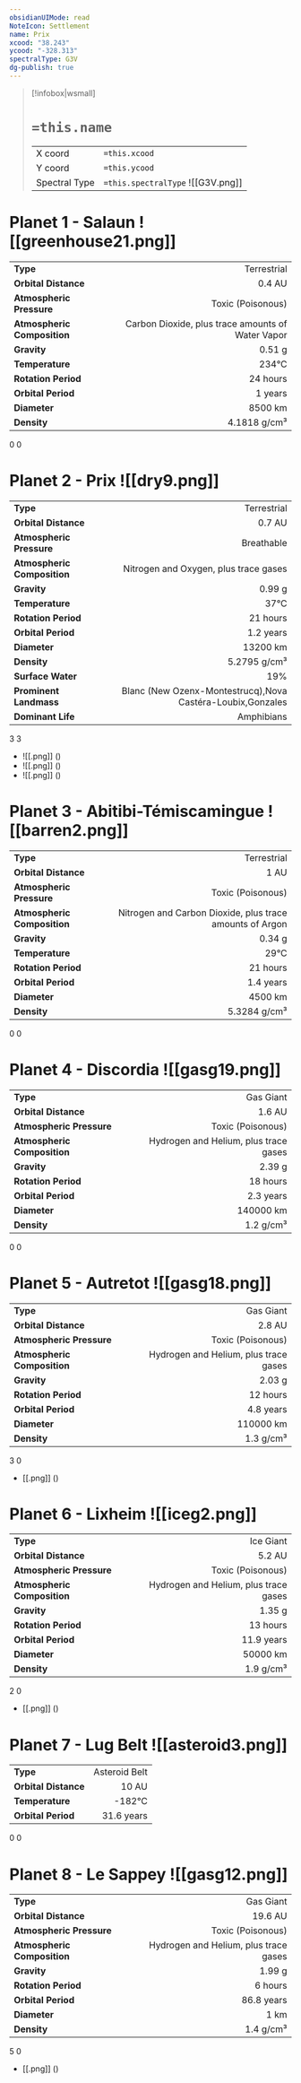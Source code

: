 ```yaml
---
obsidianUIMode: read
NoteIcon: Settlement
name: Prix
xcood: "38.243"
ycood: "-328.313"
spectralType: G3V
dg-publish: true
---
```

> [!infobox|wsmall]
> # `=this.name`
> | | |
> | - | - |
> | X coord | `=this.xcood` |
> | Y coord| `=this.ycood` |
> | Spectral Type | `=this.spectralType` ![[G3V.png]] |

# Planet 1 - Salaun ![[greenhouse21.png]]
|                             |                           |
| --------------------------- | -------------------------:|
| **Type**                    |             Terrestrial |
| **Orbital Distance**        |   0.4 AU |
| **Atmospheric Pressure**    |       Toxic (Poisonous) |
| **Atmospheric Composition** |      Carbon Dioxide, plus trace amounts of Water Vapor |
| **Gravity**                 |        0.51 g |
| **Temperature**             |    234°C |
| **Rotation Period**         |  24 hours |
| **Orbital Period** | 1 years |
| **Diameter**                |      8500 km | 
| **Density**                 |    4.1818 g/cm³ |



0
0



# Planet 2 - Prix ![[dry9.png]]
|                             |                           |
| --------------------------- | -------------------------:|
| **Type**                    |             Terrestrial |
| **Orbital Distance**        |   0.7 AU |
| **Atmospheric Pressure**    |       Breathable |
| **Atmospheric Composition** |      Nitrogen and Oxygen, plus trace gases |
| **Gravity**                 |        0.99 g |
| **Temperature**             |    37°C |
| **Rotation Period**         |  21 hours |
| **Orbital Period** | 1.2 years |
| **Diameter**                |      13200 km | 
| **Density**                 |    5.2795 g/cm³ |
| **Surface Water**           |           19% | 
| **Prominent Landmass**      |         Blanc (New Ozenx-Montestrucq),Nova Castéra-Loubix,Gonzales | 
| **Dominant Life**           |         Amphibians |



3
3

- ![[.png]]  ()
- ![[.png]]  ()
- ![[.png]]  ()


# Planet 3 - Abitibi-Témiscamingue ![[barren2.png]]
|                             |                           |
| --------------------------- | -------------------------:|
| **Type**                    |             Terrestrial |
| **Orbital Distance**        |   1 AU |
| **Atmospheric Pressure**    |       Toxic (Poisonous) |
| **Atmospheric Composition** |      Nitrogen and Carbon Dioxide, plus trace amounts of Argon |
| **Gravity**                 |        0.34 g |
| **Temperature**             |    29°C |
| **Rotation Period**         |  21 hours |
| **Orbital Period** | 1.4 years |
| **Diameter**                |      4500 km | 
| **Density**                 |    5.3284 g/cm³ |



0
0



# Planet 4 - Discordia ![[gasg19.png]]
|                             |                           |
| --------------------------- | -------------------------:|
| **Type**                    |             Gas Giant |
| **Orbital Distance**        |   1.6 AU |
| **Atmospheric Pressure**    |       Toxic (Poisonous) |
| **Atmospheric Composition** |      Hydrogen and Helium, plus trace gases |
| **Gravity**                 |        2.39 g |
| **Rotation Period**         |  18 hours |
| **Orbital Period** | 2.3 years |
| **Diameter**                |      140000 km | 
| **Density**                 |    1.2 g/cm³ |



0
0



# Planet 5 - Autretot ![[gasg18.png]]
|                             |                           |
| --------------------------- | -------------------------:|
| **Type**                    |             Gas Giant |
| **Orbital Distance**        |   2.8 AU |
| **Atmospheric Pressure**    |       Toxic (Poisonous) |
| **Atmospheric Composition** |      Hydrogen and Helium, plus trace gases |
| **Gravity**                 |        2.03 g |
| **Rotation Period**         |  12 hours |
| **Orbital Period** | 4.8 years |
| **Diameter**                |      110000 km | 
| **Density**                 |    1.3 g/cm³ |



3
0

- [[.png]]  ()

# Planet 6 - Lixheim ![[iceg2.png]]
|                             |                           |
| --------------------------- | -------------------------:|
| **Type**                    |             Ice Giant |
| **Orbital Distance**        |   5.2 AU |
| **Atmospheric Pressure**    |       Toxic (Poisonous) |
| **Atmospheric Composition** |      Hydrogen and Helium, plus trace gases |
| **Gravity**                 |        1.35 g |
| **Rotation Period**         |  13 hours |
| **Orbital Period** | 11.9 years |
| **Diameter**                |      50000 km | 
| **Density**                 |    1.9 g/cm³ |



2
0

- [[.png]]  ()

# Planet 7 - Lug Belt ![[asteroid3.png]]
|                             |                           |
| --------------------------- | -------------------------:|
| **Type**                    |             Asteroid Belt |
| **Orbital Distance**        |   10 AU |
| **Temperature**             |    -182°C |
| **Orbital Period** | 31.6 years |



0
0



# Planet 8 - Le Sappey ![[gasg12.png]]
|                             |                           |
| --------------------------- | -------------------------:|
| **Type**                    |             Gas Giant |
| **Orbital Distance**        |   19.6 AU |
| **Atmospheric Pressure**    |       Toxic (Poisonous) |
| **Atmospheric Composition** |      Hydrogen and Helium, plus trace gases |
| **Gravity**                 |        1.99 g |
| **Rotation Period**         |  6 hours |
| **Orbital Period** | 86.8 years |
| **Diameter**                |      1 km | 
| **Density**                 |    1.4 g/cm³ |



5
0

- [[.png]]  ()


